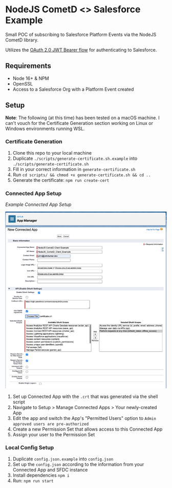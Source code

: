 # NodeJS CometD <> Salesforce Example

Small POC of subscribing to Salesforce Platform Events via the NodeJS CometD library.

Utilizes the [OAuth 2.0 JWT Bearer flow](https://help.salesforce.com/s/articleView?id=sf.remoteaccess_oauth_jwt_flow.htm&type=5) for authenticating to Salesforce.

## Requirements

- Node 16+ & NPM
- OpenSSL
- Access to a Salesforce Org with a Platform Event created

## Setup

**Note**: The following (at this time) has been tested on a macOS machine. I can't vouch for the Certificate Generation section working on Linux or Windows environments running WSL.

### Certificate Generation

1. Clone this repo to your local machine
1. Duplicate `./scripts/generate-certificate.sh.example` into `./scripts/generate-certificate.sh`
1. Fill in your correct information in `generate-certificate.sh`
1. Run `cd scripts/ && chmod +x generate-certificate.sh && cd ..`
1. Generate the certificate: `npm run create-cert`

### Connected App Setup

_Example Connected App Setup_

![Screen shot of Connected App Setup](./assets/connected-app-screenshot.png 'Connected App')

1. Set up Connected App with the `.crt` that was generated via the shell script
1. Navigate to Setup > Manage Connected Apps > Your newly-created App
1. Edit the app and switch the App's "Permitted Users" option to `Admin approved users are pre-authorized`
1. Create a new Permission Set that allows access to this Connected App
1. Assign your user to the Permission Set

### Local Config Setup

1. Duplicate `config.json.example` into `config.json`
1. Set up the `config.json` according to the information from your Connected App and SFDC instance
1. Install dependencies `npm i`
1. Run: `npm run start`
